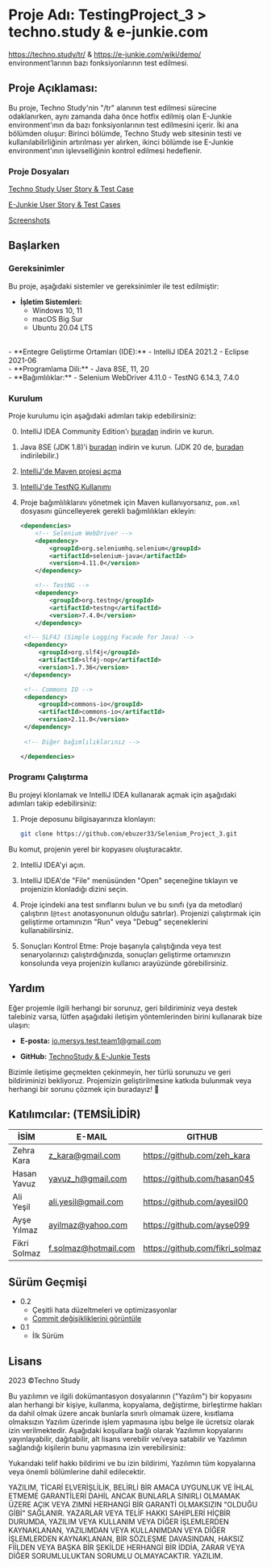 # Proje Adı: TestingProject_3 > techno.study & e-junkie.com
https://techno.study/tr/  &  https://e-junkie.com/wiki/demo/  environment’larının bazı fonksiyonlarının test edilmesi.

## Proje Açıklaması:
Bu proje, Techno Study'nin "/tr" alanının test edilmesi sürecine odaklanırken, aynı zamanda daha önce hotfix edilmiş olan E-Junkie environment'ının da bazı fonksiyonlarının test edilmesini içerir. İki ana bölümden oluşur: Birinci bölümde, Techno Study web sitesinin testi ve kullanılabilirliğinin artırılması yer alırken, ikinci bölümde ise E-Junkie environment'ının işlevselliğinin kontrol edilmesi hedeflenir.

### Proje Dosyaları
[Techno Study User Story & Test Case](https://docs.google.com/spreadsheets/d/1bj8hUQpKCPcmBBXvw10sdSty96mn-lTe/edit?usp=drive_link&ouid=108357966207576195639&rtpof=true&sd=true)

[E-Junkie User Story & Test Cases](https://docs.google.com/spreadsheets/d/1kX-Inssewg-ZS_opwR4XcXJ1GYjoaHJ9/edit?usp=drive_link&ouid=108357966207576195639&rtpof=true&sd=true)

[Screenshots](https://drive.google.com/drive/folders/1qRt0JuKU38YVHPPfabLohDIbW4kgtpGz?usp=drive_link)

## Başlarken

### Gereksinimler

Bu proje, aşağıdaki sistemler ve gereksinimler ile test edilmiştir:

- **İşletim Sistemleri:**
    - Windows 10, 11
    - macOS Big Sur
    - Ubuntu 20.04 LTS   
<br>
- **Entegre Geliştirme Ortamları (IDE):**
    - IntelliJ IDEA 2021.2
    - Eclipse 2021-06   
<br>
- **Programlama Dili:**
    - Java 8SE, 11, 20   
<br>
- **Bağımlılıklar:**
    - Selenium WebDriver 4.11.0
    - TestNG 6.14.3, 7.4.0   

### Kurulum
Proje kurulumu için aşağıdaki adımları takip edebilirsiniz:

0. IntelliJ IDEA Community Edition'ı [buradan](https://www.jetbrains.com/idea/download/) indirin ve kurun.
1. Java 8SE (JDK 1.8)'i [buradan](https://www.oracle.com/java/technologies/downloads/#java8-windows) indirin ve kurun.
   (JDK 20 de, [buradan](https://www.oracle.com/java/technologies/downloads/#java20) indirilebilir.)
2. [IntelliJ'de Maven projesi açma](https://www.jetbrains.com/help/idea/maven-support.html#create_new_maven_project) 
3. [IntelliJ'de TestNG Kullanımı](https://www.jetbrains.com/help/idea/testng.html)
4. Proje bağımlılıklarını yönetmek için Maven kullanıyorsanız, `pom.xml` dosyasını güncelleyerek gerekli bağımlılıkları ekleyin:

   ```xml
   <dependencies>
       <!-- Selenium WebDriver -->
       <dependency>
           <groupId>org.seleniumhq.selenium</groupId>
           <artifactId>selenium-java</artifactId>
           <version>4.11.0</version>
       </dependency>
   
       <!-- TestNG -->
       <dependency>
           <groupId>org.testng</groupId>
           <artifactId>testng</artifactId>
           <version>7.4.0</version>
       </dependency>

    <!-- SLF4J (Simple Logging Facade for Java) -->
    <dependency>
        <groupId>org.slf4j</groupId>
        <artifactId>slf4j-nop</artifactId>
        <version>1.7.36</version>
    </dependency>

    <!-- Commons IO -->
    <dependency>
        <groupId>commons-io</groupId>
        <artifactId>commons-io</artifactId>
        <version>2.11.0</version>
    </dependency>
    
    <!-- Diğer bağımlılıklarınız -->
   
   </dependencies>

### Programı Çalıştırma

  Bu projeyi klonlamak ve IntelliJ IDEA kullanarak açmak için aşağıdaki adımları takip edebilirsiniz:

1. Proje deposunu bilgisayarınıza klonlayın:

   ```bash
   git clone https://github.com/ebuzer33/Selenium_Project_3.git

Bu komut, projenin yerel bir kopyasını oluşturacaktır.

2. IntelliJ IDEA'yi açın.

3. IntelliJ IDEA'de "File" menüsünden "Open" seçeneğine tıklayın ve projenizin klonladığı dizini seçin.

5. Proje içindeki ana test sınıflarını bulun ve bu sınıfı (ya da metodları) çalıştırın (`@test` anotasyonunun olduğu satırlar). 
Projenizi çalıştırmak için geliştirme ortamınızın "Run" veya "Debug" seçeneklerini kullanabilirsiniz.

6. Sonuçları Kontrol Etme: Proje başarıyla çalıştığında veya test senaryolarınızı çalıştırdığınızda, sonuçları geliştirme ortamınızın konsolunda veya projenizin kullanıcı arayüzünde görebilirsiniz.


## Yardım

Eğer projemle ilgili herhangi bir sorunuz, geri bildiriminiz veya destek talebiniz varsa, lütfen aşağıdaki iletişim yöntemlerinden birini kullanarak bize ulaşın:

- **E-posta:** [io.mersys.test.team1@gmail.com](mailto:io.mersys.test.team1@gmail.com)

- **GitHub:** [TechnoStudy & E-Junkie Tests](https://github.com/ebuzer33/Selenium_Project_3.git)

Bizimle iletişime geçmekten çekinmeyin, her türlü sorunuzu ve geri bildiriminizi bekliyoruz. 
Projemizin geliştirilmesine katkıda bulunmak veya herhangi bir sorunu çözmek için buradayız! 👋

## Katılımcılar: (TEMSİLİDİR)

| İSİM         | E-MAIL               | GITHUB                          | POZİSYON |
|--------------|----------------------|---------------------------------|----------|
| Zehra Kara   | z_kara@gmail.com     | https://github.com/zeh_kara     | QA Lead  |
| Hasan Yavuz  | yavuz_h@gmail.com    | https://github.com/hasan045     | SM       |
| Ali Yeşil    | ali.yesil@gmail.com  | https://github.com/ayesil00     | PO       |
| Ayşe Yılmaz  | ayilmaz@yahoo.com    | https://github.com/ayse099      | Tester   |
| Fikri Solmaz | f.solmaz@hotmail.com | https://github.com/fikri_solmaz | Tester   |

## Sürüm Geçmişi

* 0.2
    * Çeşitli hata düzeltmeleri ve optimizasyonlar
    * [Commit değişikliklerini görüntüle](https://github.com/ebuzer33/Selenium_Project_3/commits/main/src)
* 0.1
    * İlk Sürüm

## Lisans
2023 ©Techno Study

Bu yazılımın ve ilgili dokümantasyon dosyalarının ("Yazılım") bir kopyasını alan herhangi bir kişiye, kullanma, kopyalama, değiştirme, birleştirme hakları da dahil olmak üzere ancak bunlarla sınırlı olmamak üzere, kısıtlama olmaksızın Yazılım üzerinde işlem yapmasına işbu belge ile ücretsiz olarak izin verilmektedir. Aşağıdaki koşullara bağlı olarak Yazılımın kopyalarını yayınlayabilir, dağıtabilir, alt lisans verebilir ve/veya satabilir ve Yazılımın sağlandığı kişilerin bunu yapmasına izin verebilirsiniz:

Yukarıdaki telif hakkı bildirimi ve bu izin bildirimi, Yazılımın tüm kopyalarına veya önemli bölümlerine dahil edilecektir.

YAZILIM, TİCARİ ELVERİŞLİLİK, BELİRLİ BİR AMACA UYGUNLUK VE İHLAL ETMEME GARANTİLERİ DAHİL ANCAK BUNLARLA SINIRLI OLMAMAK ÜZERE AÇIK VEYA ZIMNİ HERHANGİ BİR GARANTİ OLMAKSIZIN "OLDUĞU GİBİ" SAĞLANIR. YAZARLAR VEYA TELİF HAKKI SAHİPLERİ HİÇBİR DURUMDA, YAZILIM VEYA KULLANIM VEYA DİĞER İŞLEMLERDEN KAYNAKLANAN, YAZILIMDAN VEYA KULLANIMDAN VEYA DİĞER İŞLEMLERDEN KAYNAKLANAN, BİR SÖZLEŞME DAVASINDAN, HAKSIZ FİİLDEN VEYA BAŞKA BİR ŞEKİLDE HERHANGİ BİR İDDİA, ZARAR VEYA DİĞER SORUMLULUKTAN SORUMLU OLMAYACAKTIR. YAZILIM.

